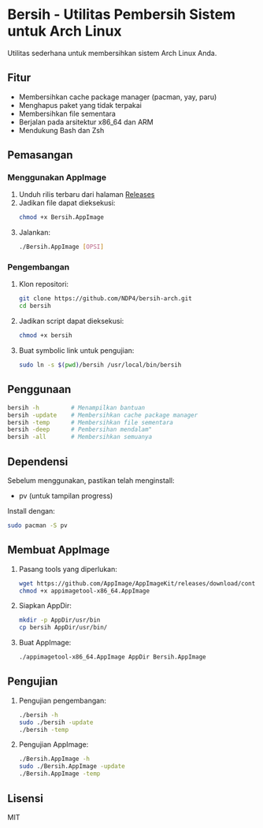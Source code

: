 # Bersih - Utilitas Pembersih Sistem untuk Arch Linux

Utilitas sederhana untuk membersihkan sistem Arch Linux Anda.

## Fitur

- Membersihkan cache package manager (pacman, yay, paru)
- Menghapus paket yang tidak terpakai
- Membersihkan file sementara
- Berjalan pada arsitektur x86_64 dan ARM
- Mendukung Bash dan Zsh

## Pemasangan

### Menggunakan AppImage

1. Unduh rilis terbaru dari halaman [Releases](https://github.com/GANTI_DENGAN_USERNAME_ANDA/bersih/releases)
2. Jadikan file dapat dieksekusi:
   ```bash
   chmod +x Bersih.AppImage
   ```
3. Jalankan:
   ```bash
   ./Bersih.AppImage [OPSI]
   ```

### Pengembangan

1. Klon repositori:
   ```bash
   git clone https://github.com/NDP4/bersih-arch.git
   cd bersih
   ```
2. Jadikan script dapat dieksekusi:
   ```bash
   chmod +x bersih
   ```
3. Buat symbolic link untuk pengujian:
   ```bash
   sudo ln -s $(pwd)/bersih /usr/local/bin/bersih
   ```

## Penggunaan

```bash
bersih -h         # Menampilkan bantuan
bersih -update    # Membersihkan cache package manager
bersih -temp      # Membersihkan file sementara
bersih -deep      # Pembersihan mendalam"
bersih -all       # Membersihkan semuanya
```

## Dependensi

Sebelum menggunakan, pastikan telah menginstall:

- pv (untuk tampilan progress)

Install dengan:

```bash
sudo pacman -S pv
```

## Membuat AppImage

1. Pasang tools yang diperlukan:
   ```bash
   wget https://github.com/AppImage/AppImageKit/releases/download/continuous/appimagetool-x86_64.AppImage
   chmod +x appimagetool-x86_64.AppImage
   ```
2. Siapkan AppDir:
   ```bash
   mkdir -p AppDir/usr/bin
   cp bersih AppDir/usr/bin/
   ```
3. Buat AppImage:
   ```bash
   ./appimagetool-x86_64.AppImage AppDir Bersih.AppImage
   ```

## Pengujian

1. Pengujian pengembangan:

   ```bash
   ./bersih -h
   sudo ./bersih -update
   ./bersih -temp
   ```

2. Pengujian AppImage:
   ```bash
   ./Bersih.AppImage -h
   sudo ./Bersih.AppImage -update
   ./Bersih.AppImage -temp
   ```

## Lisensi

MIT
